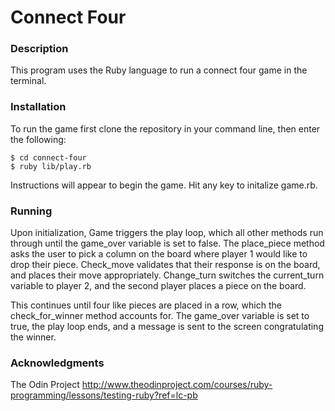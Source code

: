 # Connect Four

### Description

This program uses the Ruby language to run a connect four game in the terminal. 

### Installation

To run the game first clone the repository in your command line, then enter the following: 

```
$ cd connect-four
$ ruby lib/play.rb
```

Instructions will appear to begin the game. Hit any key to initalize game.rb.

### Running

Upon initialization, Game triggers the play loop, which all other methods run through until the game_over variable is set to false. The place_piece method asks the user to pick a column on the board where player 1 would like to drop their piece. Check_move validates that their response is on the board, and places their move appropriately. Change_turn switches the current_turn variable to player 2, and the second player places a piece on the board. 

This continues until four like pieces are placed in a row, which the check_for_winner method accounts for. The game_over variable is set to true, the play loop ends, and a message is sent to the screen congratulating the winner.


### Acknowledgments

The Odin Project http://www.theodinproject.com/courses/ruby-programming/lessons/testing-ruby?ref=lc-pb
